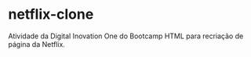 # netflix-clone

Atividade da Digital Inovation One do Bootcamp HTML para recriação de página da Netflix.
